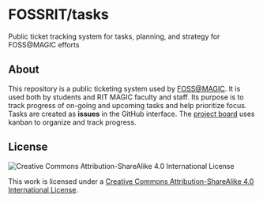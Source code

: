 FOSSRIT/tasks
=============

Public ticket tracking system for tasks, planning, and strategy for FOSS@MAGIC efforts


## About

This repository is a public ticketing system used by [FOSS@MAGIC](http://foss.rit.edu).
It is used both by students and RIT MAGIC faculty and staff.
Its purpose is to track progress of on-going and upcoming tasks and help prioritize focus.
Tasks are created as **issues** in the GitHub interface.
The [project board](https://github.com/FOSSRIT/tasks/projects/1?fullscreen=true) uses kanban to organize and track progress.


## License

![Creative Commons Attribution-ShareAlike 4.0 International License](https://i.creativecommons.org/l/by-sa/4.0/88x31.png)

This work is licensed under a [Creative Commons Attribution-ShareAlike 4.0 International License](http://creativecommons.org/licenses/by-sa/4.0/).
